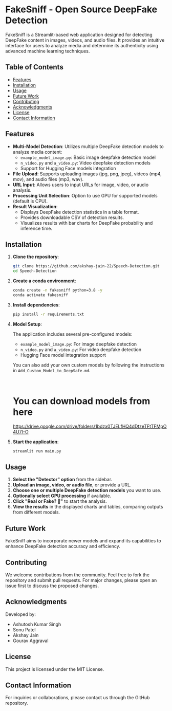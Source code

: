 # FakeSniff - Open Source DeepFake Detection

FakeSniff is a Streamlit-based web application designed for detecting DeepFake content in images, videos, and audio files. It provides an intuitive interface for users to analyze media and determine its authenticity using advanced machine learning techniques.

## Table of Contents

- [Features](#features)
- [Installation](#installation)
- [Usage](#usage)
- [Future Work](#future-work)
- [Contributing](#contributing)
- [Acknowledgments](#acknowledgments)
- [License](#license)
- [Contact Information](#contact-information)

## Features

- **Multi-Model Detection**: Utilizes multiple DeepFake detection models to analyze media content:
  - `example_model_image.py`: Basic image deepfake detection model
  - `n_video.py` and `a_video.py`: Video deepfake detection models
  - Support for Hugging Face models integration
- **File Upload**: Supports uploading images (jpg, png, jpeg), videos (mp4, mov), and audio files (mp3, wav).
- **URL Input**: Allows users to input URLs for image, video, or audio analysis.
- **Processing Unit Selection**: Option to use GPU for supported models (default is CPU).
- **Result Visualization**:
  - Displays DeepFake detection statistics in a table format.
  - Provides downloadable CSV of detection results.
  - Visualizes results with bar charts for DeepFake probability and inference time.

## Installation

1. **Clone the repository**:

   ```bash
   git clone https://github.com/akshay-jain-22/Speech-Detection.git
   cd Speech-Detection
   ```

2. **Create a conda environment**:

   ```bash
   conda create -n fakesniff python=3.8 -y
   conda activate fakesniff
   ```

3. **Install dependencies**:

   ```bash
   pip install -r requirements.txt
   ```

4. **Model Setup**:

   The application includes several pre-configured models:
   - `example_model_image.py`: For image deepfake detection
   - `n_video.py` and `a_video.py`: For video deepfake detection
   - Hugging Face model integration support

   You can also add your own custom models by following the instructions in `Add_Custom_Model_to_DeepSafe.md`.

    <br/>
   <h1><b>You can download models from here</b></h1>
  
   https://drive.google.com/drive/folders/1bdzx0TJELfHQ4dDtzeTFtTFMpO4U7I-O

6. **Start the application**:

   ```bash
   streamlit run main.py
   ```

## Usage

1. **Select the "Detector" option** from the sidebar.
2. **Upload an image, video, or audio file**, or provide a URL.
3. **Choose one or multiple DeepFake detection models** you want to use.
4. **Optionally select GPU processing** if available.
5. **Click "Real or Fake? 🤔"** to start the analysis.
6. **View the results** in the displayed charts and tables, comparing outputs from different models.

## Future Work

FakeSniff aims to incorporate newer models and expand its capabilities to enhance DeepFake detection accuracy and efficiency.

## Contributing

We welcome contributions from the community. Feel free to fork the repository and submit pull requests. For major changes, please open an issue first to discuss the proposed changes.

## Acknowledgments

Developed by:
- Ashutosh Kumar Singh
- Sonu Patel
- Akshay Jain
- Gourav Aggraval

## License

This project is licensed under the MIT License.

## Contact Information

For inquiries or collaborations, please contact us through the GitHub repository.
